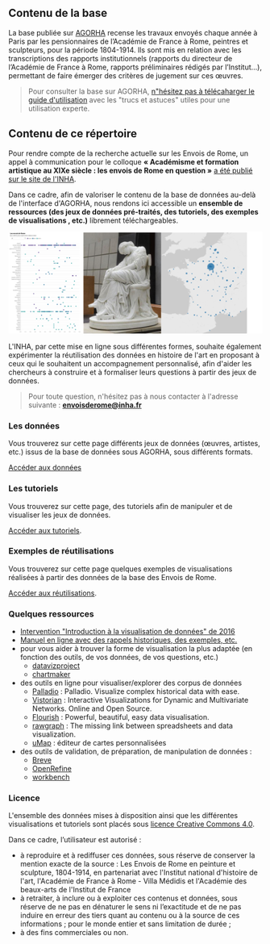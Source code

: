 ## Contenu de la base

La base publiée sur <a href="https://agorha.inha.fr/inhaprod/ark:/54721/00180">AGORHA</a> recense les travaux envoyés chaque année à Paris par les pensionnaires de l’Académie de France à Rome, peintres et sculpteurs, pour la période 1804-1914. Ils sont mis en relation avec les transcriptions des rapports institutionnels (rapports du directeur de l’Académie de France à Rome, rapports préliminaires rédigés par l’Institut…), permettant de faire émerger des critères de jugement sur ces œuvres.

> Pour consulter la base sur AGORHA, [n"hésitez pas à télécaharger le guide d'utilisation](https://agorha.inha.fr/inhaprod/ark:/54721/00180/doc/562829) avec les "trucs et astuces" utiles pour une utilisation experte.


## Contenu de ce répertoire

Pour rendre compte de la recherche actuelle sur les Envois de Rome, un appel à communication pour le colloque **« Académisme et formation artistique au XIXe siècle : les envois de Rome en question »** <a href="https://www.inha.fr/fr/recherche/appels/appels-a-contributions/academisme-et-formation-artistique-au-xixe-siecle.html">a été publié sur le site de l'INHA</a>.

Dans ce cadre, afin de valoriser le contenu de la base de données au-delà de l'interface d'AGORHA, nous rendons ici accessible un **ensemble de ressources (des jeux de données pré-traités, des tutoriels, des exemples de visualisations , etc.)** librement téléchargeables.

![img_1](./images/accueil.png)

L'INHA, par cette mise en ligne sous différentes formes, souhaite également expérimenter la réutilisation des données en histoire de l'art en proposant à ceux qui le souhaitent un accompagnement personnalisé, afin d'aider les chercheurs à construire et à formaliser leurs questions à partir des jeux de données.

> Pour toute question, n'hésitez pas à nous contacter à l'adresse suivante : **envoisderome@inha.fr**

### Les données

Vous trouverez sur cette page différents jeux de données (œuvres, artistes, etc.) issus de la base de données sous AGORHA, sous différents formats.

[Accéder aux données](./datasets/datasets.md)

### Les tutoriels

Vous trouverez sur cette page, des tutoriels afin de manipuler et de visualiser les jeux de données.

[Accéder aux tutoriels](./tutorials/tutorials.md).

### Exemples de réutilisations

Vous trouverez sur cette page quelques exemples de visualisations réalisées à partir des données de la base des Envois de Rome.

[Accéder aux réutilisations](./visualisations/visualisations.md).

### Quelques ressources

* [Intervention "Introduction à la visualisation de données" de 2016](https://fr.slideshare.net/antoinecourtin/brve-introduction-la-visualisation-de-donnes-en-shs)
* [Manuel en ligne avec des rappels historiques, des exemples, etc.](https://datavizforall.org/)
* pour vous aider à trouver la forme de visualisation la plus adaptée (en fonction des outils, de vos données, de vos questions, etc.)
  * [datavizproject](http://datavizproject.com)
  * [chartmaker](chartmaker.visualisingdata.com)
* des outils en ligne pour visualiser/explorer des corpus de données
  * [Palladio](http://palladio.designhumanities.org) : Palladio. Visualize complex historical data with ease.
  * [Vistorian](https://networkcube.github.io/vistorian/) : Interactive Visualizations for Dynamic and Multivariate Networks. 
Online and Open Source.
  * [Flourish](https://app.flourish.studio/templates) : Powerful, beautiful, easy data visualisation.
  * [rawgraph](http://app.rawgraphs.io) : The missing link between spreadsheets and data visualization.
  * [uMap](https://umap.openstreetmap.fr/fr/) : éditeur de cartes personnalisées
* des outils de validation, de préparation, de manipulation de données :
  * [Breve](http://hdlab.stanford.edu/breve/)
  * [OpenRefine](http://openrefine.org/)
  * [workbench](http://workbenchdata.com/)



### Licence
L'ensemble des données mises à disposition  ainsi que les différentes visualisations et tutoriels sont placés sous [licence Creative Commons 4.0](https://creativecommons.org/licenses/by/4.0/deed.fr).

Dans ce cadre, l’utilisateur est autorisé :
* à reproduire et à rediffuser ces données, sous réserve de conserver la mention exacte de la source : Les Envois de Rome en peinture et sculpture, 1804-1914, en partenariat avec l'Institut national d'histoire de l'art, l'Académie de France à Rome - Villa Médidis et l'Académie des beaux-arts de l'Institut de France
* à retraiter, à inclure ou à exploiter ces contenus et données, sous réserve de ne pas en dénaturer le sens ni l’exactitude et de ne pas induire en erreur des tiers quant au contenu ou à la source de ces informations ;
pour le monde entier et sans limitation de durée ;
* à des fins commerciales ou non.
